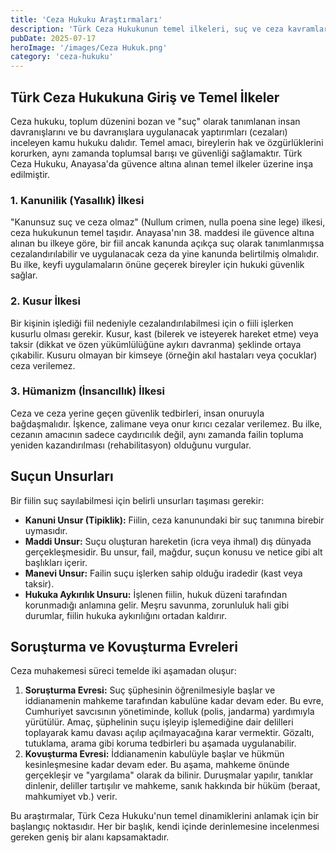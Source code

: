 ```yaml
---
title: 'Ceza Hukuku Araştırmaları'
description: 'Türk Ceza Hukukunun temel ilkeleri, suç ve ceza kavramları, soruşturma ve kovuşturma evreleri gibi konularda derinlemesine analizler ve güncel Yargıtay kararları.'
pubDate: 2025-07-17
heroImage: '/images/Ceza Hukuk.png'
category: 'ceza-hukuku'
---
```


## Türk Ceza Hukukuna Giriş ve Temel İlkeler

Ceza hukuku, toplum düzenini bozan ve "suç" olarak tanımlanan insan davranışlarını ve bu davranışlara uygulanacak yaptırımları (cezaları) inceleyen kamu hukuku dalıdır. Temel amacı, bireylerin hak ve özgürlüklerini korurken, aynı zamanda toplumsal barışı ve güvenliği sağlamaktır. Türk Ceza Hukuku, Anayasa'da güvence altına alınan temel ilkeler üzerine inşa edilmiştir.

### 1. Kanunilik (Yasallık) İlkesi
"Kanunsuz suç ve ceza olmaz" (Nullum crimen, nulla poena sine lege) ilkesi, ceza hukukunun temel taşıdır. Anayasa'nın 38. maddesi ile güvence altına alınan bu ilkeye göre, bir fiil ancak kanunda açıkça suç olarak tanımlanmışsa cezalandırılabilir ve uygulanacak ceza da yine kanunda belirtilmiş olmalıdır. Bu ilke, keyfi uygulamaların önüne geçerek bireyler için hukuki güvenlik sağlar.

### 2. Kusur İlkesi
Bir kişinin işlediği fiil nedeniyle cezalandırılabilmesi için o fiili işlerken kusurlu olması gerekir. Kusur, kast (bilerek ve isteyerek hareket etme) veya taksir (dikkat ve özen yükümlülüğüne aykırı davranma) şeklinde ortaya çıkabilir. Kusuru olmayan bir kimseye (örneğin akıl hastaları veya çocuklar) ceza verilemez.

### 3. Hümanizm (İnsancıllık) İlkesi
Ceza ve ceza yerine geçen güvenlik tedbirleri, insan onuruyla bağdaşmalıdır. İşkence, zalimane veya onur kırıcı cezalar verilemez. Bu ilke, cezanın amacının sadece caydırıcılık değil, aynı zamanda failin topluma yeniden kazandırılması (rehabilitasyon) olduğunu vurgular.

## Suçun Unsurları

Bir fiilin suç sayılabilmesi için belirli unsurları taşıması gerekir:

- **Kanuni Unsur (Tipiklik):** Fiilin, ceza kanunundaki bir suç tanımına birebir uymasıdır.
- **Maddi Unsur:** Suçu oluşturan hareketin (icra veya ihmal) dış dünyada gerçekleşmesidir. Bu unsur, fail, mağdur, suçun konusu ve netice gibi alt başlıkları içerir.
- **Manevi Unsur:** Failin suçu işlerken sahip olduğu iradedir (kast veya taksir).
- **Hukuka Aykırılık Unsuru:** İşlenen fiilin, hukuk düzeni tarafından korunmadığı anlamına gelir. Meşru savunma, zorunluluk hali gibi durumlar, fiilin hukuka aykırılığını ortadan kaldırır.

## Soruşturma ve Kovuşturma Evreleri

Ceza muhakemesi süreci temelde iki aşamadan oluşur:

1.  **Soruşturma Evresi:** Suç şüphesinin öğrenilmesiyle başlar ve iddianamenin mahkeme tarafından kabulüne kadar devam eder. Bu evre, Cumhuriyet savcısının yönetiminde, kolluk (polis, jandarma) yardımıyla yürütülür. Amaç, şüphelinin suçu işleyip işlemediğine dair delilleri toplayarak kamu davası açılıp açılmayacağına karar vermektir. Gözaltı, tutuklama, arama gibi koruma tedbirleri bu aşamada uygulanabilir.
2.  **Kovuşturma Evresi:** İddianamenin kabulüyle başlar ve hükmün kesinleşmesine kadar devam eder. Bu aşama, mahkeme önünde gerçekleşir ve "yargılama" olarak da bilinir. Duruşmalar yapılır, tanıklar dinlenir, deliller tartışılır ve mahkeme, sanık hakkında bir hüküm (beraat, mahkumiyet vb.) verir.

Bu araştırmalar, Türk Ceza Hukuku'nun temel dinamiklerini anlamak için bir başlangıç noktasıdır. Her bir başlık, kendi içinde derinlemesine incelenmesi gereken geniş bir alanı kapsamaktadır.